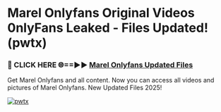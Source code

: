 # Marel Onlyfans Original Videos 0nlyFans Leaked - Files Updated! (pwtx)

<h3>🔴 CLICK HERE 🌐==►► <a href="https://tinyurl.com/2jnfzry5" rel="nofollow">Marel Onlyfans Updated Files</a></h3>

Get Marel Onlyfans and all content. Now you can access all videos and pictures of Marel Onlyfans. New Updated Files 2025!

[![pwtx](https://i.imgur.com/GyGTBgg.gif)](https://tinyurl.com/2jnfzry5)
